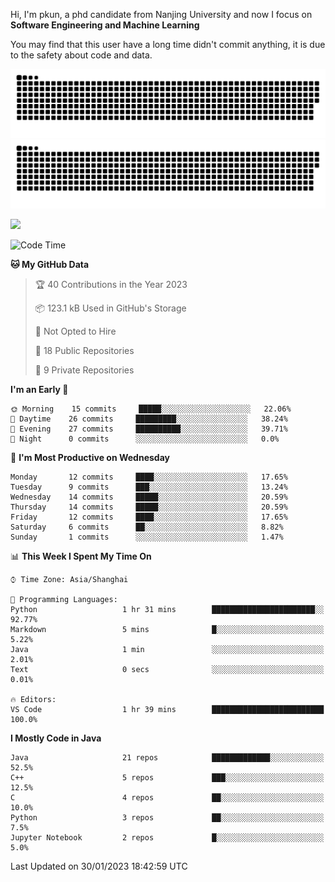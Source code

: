 Hi, I'm pkun, a phd candidate from Nanjing University and now I focus on **Software Engineering and Machine Learning**

You may find that this user have a long time didn't commit anything, it is due to the safety about code and data.

![GitHub Snake Light](https://github.com/pppppkun/pppppkun/blob/output/github-snake.svg#gh-light-mode-only)
![GitHub Snake dark](https://github.com/pppppkun/pppppkun/blob/output/github-snake-dark.svg#gh-dark-mode-only)

![](https://komarev.com/ghpvc/?username=pppppkun)
<!--START_SECTION:waka-->
![Code Time](http://img.shields.io/badge/Code%20Time-1%2C571%20hrs%2041%20mins-blue)

**🐱 My GitHub Data** 

> 🏆 40 Contributions in the Year 2023
 > 
> 📦 123.1 kB Used in GitHub's Storage 
 > 
> 🚫 Not Opted to Hire
 > 
> 📜 18 Public Repositories 
 > 
> 🔑 9 Private Repositories  
 > 
**I'm an Early 🐤** 

```text
🌞 Morning    15 commits     █████░░░░░░░░░░░░░░░░░░░░   22.06% 
🌆 Daytime    26 commits     █████████░░░░░░░░░░░░░░░░   38.24% 
🌃 Evening    27 commits     ██████████░░░░░░░░░░░░░░░   39.71% 
🌙 Night      0 commits      ░░░░░░░░░░░░░░░░░░░░░░░░░   0.0%

```
📅 **I'm Most Productive on Wednesday** 

```text
Monday       12 commits     ████░░░░░░░░░░░░░░░░░░░░░   17.65% 
Tuesday      9 commits      ███░░░░░░░░░░░░░░░░░░░░░░   13.24% 
Wednesday    14 commits     █████░░░░░░░░░░░░░░░░░░░░   20.59% 
Thursday     14 commits     █████░░░░░░░░░░░░░░░░░░░░   20.59% 
Friday       12 commits     ████░░░░░░░░░░░░░░░░░░░░░   17.65% 
Saturday     6 commits      ██░░░░░░░░░░░░░░░░░░░░░░░   8.82% 
Sunday       1 commits      ░░░░░░░░░░░░░░░░░░░░░░░░░   1.47%

```


📊 **This Week I Spent My Time On** 

```text
⌚︎ Time Zone: Asia/Shanghai

💬 Programming Languages: 
Python                   1 hr 31 mins        ███████████████████████░░   92.77% 
Markdown                 5 mins              █░░░░░░░░░░░░░░░░░░░░░░░░   5.22% 
Java                     1 min               ░░░░░░░░░░░░░░░░░░░░░░░░░   2.01% 
Text                     0 secs              ░░░░░░░░░░░░░░░░░░░░░░░░░   0.01%

🔥 Editors: 
VS Code                  1 hr 39 mins        █████████████████████████   100.0%

```

**I Mostly Code in Java** 

```text
Java                     21 repos            █████████████░░░░░░░░░░░░   52.5% 
C++                      5 repos             ███░░░░░░░░░░░░░░░░░░░░░░   12.5% 
C                        4 repos             ██░░░░░░░░░░░░░░░░░░░░░░░   10.0% 
Python                   3 repos             ██░░░░░░░░░░░░░░░░░░░░░░░   7.5% 
Jupyter Notebook         2 repos             █░░░░░░░░░░░░░░░░░░░░░░░░   5.0%

```



 Last Updated on 30/01/2023 18:42:59 UTC
<!--END_SECTION:waka-->
